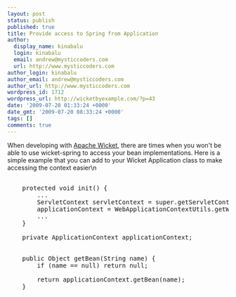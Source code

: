 ```yaml
---
layout: post
status: publish
published: true
title: Provide access to Spring from Application
author:
  display_name: kinabalu
  login: kinabalu
  email: andrew@mysticcoders.com
  url: http://www.mysticcoders.com
author_login: kinabalu
author_email: andrew@mysticcoders.com
author_url: http://www.mysticcoders.com
wordpress_id: 1712
wordpress_url: http://wicketbyexample.com/?p=43
date: '2009-07-20 01:33:24 +0000'
date_gmt: '2009-07-20 08:33:24 +0000'
tags: []
comments: true
---
```

When developing with <a href="http://wicket.apache.org" target="_blank">Apache Wicket</a>, there are times when you won't be able to use wicket-spring to access your bean implementations.  Here is a simple example that you can add to your Wicket Application class to make accessing the context easier<a id="more"></a><a id="more-1712"></a>\n
<pre lang="java" colla="+">

    protected void init() {
        ...
        ServletContext servletContext = super.getServletContext();
        applicationContext = WebApplicationContextUtils.getWebApplicationContext(servletContext);
        ...
    }

    private ApplicationContext applicationContext;


    public Object getBean(String name) {
        if (name == null) return null;

        return applicationContext.getBean(name);
    }
</pre>
